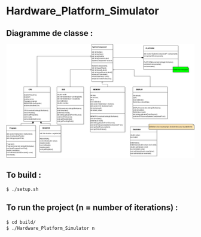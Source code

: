 # Hardware_Platform_Simulator

## Diagramme de classe :
![Logo Markdown](diagram/class-diagram.png)

## To build :
	$ ./setup.sh

## To run the project (n = number of iterations) :
	$ cd build/
	$ ./Hardware_Platform_Simulator n
